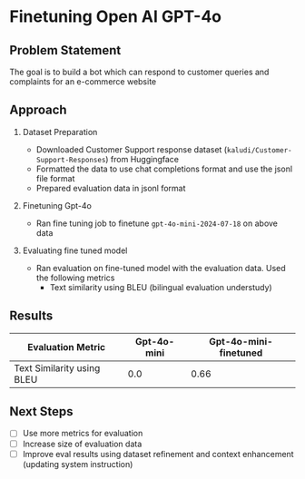 # Finetuning Open AI GPT-4o 

## Problem Statement
The goal is to build a bot which can respond to customer queries and complaints for an e-commerce website


## Approach
1. Dataset Preparation
    * Downloaded Customer Support response dataset (`kaludi/Customer-Support-Responses`) from Huggingface
    * Formatted the data to use chat completions format and use the jsonl file format
    * Prepared evaluation data in jsonl format

2. Finetuning Gpt-4o 
    * Ran fine tuning job to finetune `gpt-4o-mini-2024-07-18` on above data

3. Evaluating fine tuned model
    * Ran evaluation on fine-tuned model with the evaluation data. Used the following metrics
        * Text similarity using BLEU (bilingual evaluation understudy)


## Results

| Evaluation Metric                         | Gpt-4o-mini| Gpt-4o-mini-finetuned|
|-------------------------------------------|------------|----------------------|
| Text Similarity using BLEU                | 0.0        | 0.66                 |



## Next Steps
- [ ] Use more metrics for evaluation
- [ ] Increase size of evaluation data
- [ ] Improve eval results using dataset refinement and context enhancement (updating system instruction)